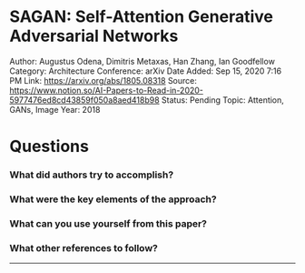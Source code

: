 # SAGAN: Self-Attention Generative Adversarial Networks

Author: Augustus Odena, Dimitris Metaxas, Han Zhang, Ian Goodfellow
Category: Architecture
Conference: arXiv
Date Added: Sep 15, 2020 7:16 PM
Link: https://arxiv.org/abs/1805.08318
Source: https://www.notion.so/AI-Papers-to-Read-in-2020-5977476ed8cd43859f050a8aed418b98
Status: Pending
Topic: Attention, GANs, Image 
Year: 2018

# Questions

### What did authors try to accomplish?

### What were the key elements of the approach?

### What can you use yourself from this paper?

### What other references to follow?

---